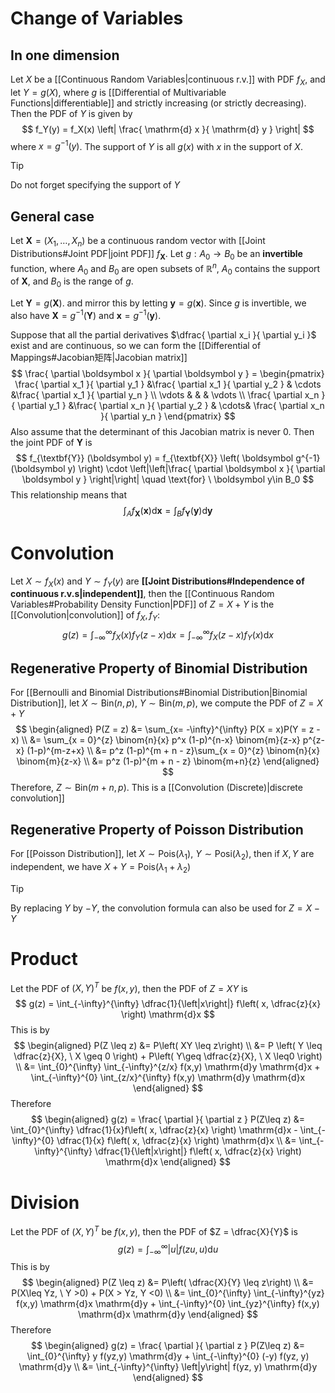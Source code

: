 # Change of Variables
## In one dimension
Let $X$ be a [[Continuous Random Variables|continuous r.v.]] with PDF $f_X$, and let $Y = g(X)$, where $g$ is [[Differential of Multivariable Functions|differentiable]] and strictly increasing (or strictly decreasing). Then the PDF of $Y$ is given by
$$
f_Y(y) = f_X(x) \left| \frac{ \mathrm{d} x }{ \mathrm{d} y } \right|
$$
where $x = g^{-1}(y)$. The support of $Y$ is all $g(x)$ with $x$ in the support of $X$.
> [!Tip]
> Do not forget specifying the support of $Y$
## General case
Let $\textbf{X} = (X_1, \ldots ,X_n)$ be a continuous random vector with [[Joint Distributions#Joint PDF|joint PDF]] $f_{\textbf{X}}$. Let $g: A_0 \to B_0$ be an **invertible** function, where $A_0$ and $B_0$ are open subsets of $\mathbb{R}^n$, $A_0$ contains the support of $\textbf{X}$, and $B_0$ is the range of $g$.

Let $\textbf{Y}= g(\textbf{X})$. and mirror this by letting $\boldsymbol y = g(\boldsymbol x)$. Since $g$ is invertible, we also have $\textbf{X} = g^{-1} (\textbf{Y})$ and $\boldsymbol x = g^{-1} (\boldsymbol y)$. 

Suppose that all the partial derivatives $\dfrac{ \partial x_i }{ \partial y_i }$ exist and are continuous, so we can form the [[Differential of Mappings#Jacobian矩阵|Jacobian matrix]]
$$
\frac{ \partial \boldsymbol x }{ \partial \boldsymbol y }  = \begin{pmatrix}
\frac{ \partial x_1 }{ \partial y_1 } &\frac{ \partial x_1 }{ \partial y_2 } & \cdots &\frac{ \partial x_1 }{ \partial y_n } \\
\vdots & & & \vdots \\
\frac{ \partial x_n }{ \partial y_1 } &\frac{ \partial x_n }{ \partial y_2 } & \cdots& \frac{ \partial x_n }{ \partial y_n } 
\end{pmatrix}
$$
Also assume that the determinant of this Jacobian matrix is never $0$. Then the joint PDF of $\textbf{Y}$ is
$$
f_{\textbf{Y}} (\boldsymbol y) = f_{\textbf{X}} \left( \boldsymbol g^{-1} (\boldsymbol y) \right) \cdot \left|\left|\frac{ \partial \boldsymbol x }{ \partial \boldsymbol y } \right|\right| \quad \text{for} \ \boldsymbol y\in B_0
$$
This relationship means that
$$
\int_A f_{\textbf{X}}(\boldsymbol x) \mathrm{d}\boldsymbol x = \int_B f_{\textbf{Y}}(\boldsymbol y) \mathrm{d}\boldsymbol y
$$

# Convolution
Let $X \sim f_X(x)$ and $Y \sim f_Y(y)$ are **[[Joint Distributions#Independence of continuous r.v.s|independent]]**, then the [[Continuous Random Variables#Probability Density Function|PDF]] of $Z = X+Y$ is the [[Convolution|convolution]] of $f_X,f_Y$:
$$
g(z) = \int_{-\infty}^{\infty} f_X(x)f_Y(z-x) \mathrm{d}x = \int_{-\infty}^{\infty} f_X(z-x)f_Y(x) \mathrm{d}x
$$
## Regenerative Property of Binomial Distribution
For [[Bernoulli and Binomial Distributions#Binomial Distribution|Binomial Distribution]], let $X \sim \mathrm{Bin}(n,p)$, $Y \sim \mathrm{Bin}(m,p)$, we compute the PDF of $Z = X+Y$
$$
\begin{aligned}
P(Z = z) &= \sum_{x= -\infty}^{\infty} P(X = x)P(Y = z - x) \\
&= \sum_{x = 0}^{z} \binom{n}{x} p^x (1-p)^{n-x} \binom{m}{z-x} p^{z-x} (1-p)^{m-z+x} \\
&=  p^z (1-p)^{m + n - z}\sum_{x = 0}^{z} \binom{n}{x} \binom{m}{z-x} \\
&= p^z (1-p)^{m + n - z} \binom{m+n}{z}
\end{aligned}
$$
Therefore, $Z \sim \mathrm{Bin} (m + n,p)$. This is a [[Convolution (Discrete)|discrete convolution]]
## Regenerative Property of Poisson Distribution
For [[Poisson Distribution]], let $X \sim \mathrm{Pois}(\lambda_1), \ Y \sim \mathrm{Posi}(\lambda_2)$, then if $X,Y$ are independent, we have $X + Y = \mathrm{Pois}(\lambda_1 + \lambda_2)$

> [!Tip]
> By replacing $Y$ by $-Y$, the convolution formula can also be used for $Z = X -Y$

# Product
Let the PDF of $(X,Y)^T$ be $f(x,y)$, then the PDF of $Z = XY$ is
$$
g(z) = \int_{-\infty}^{\infty} \dfrac{1}{\left|x\right|} f\left( x, \dfrac{z}{x} \right) \mathrm{d}x
$$
This is by
$$
\begin{aligned}
P(Z \leq z) &= P\left(   XY \leq z\right)  \\
&= P \left( Y \leq \dfrac{z}{X}, \ X \geq 0 \right)  + P\left( Y\geq \dfrac{z}{X}, \ X \leq0 \right)  \\
&= \int_{0}^{\infty} \int_{-\infty}^{z/x} f(x,y) \mathrm{d}y \mathrm{d}x + \int_{-\infty}^{0} \int_{z/x}^{\infty} f(x,y) \mathrm{d}y \mathrm{d}x
\end{aligned}
$$
Therefore
$$
\begin{aligned}
g(z) = \frac{ \partial  }{ \partial z } P(Z\leq z) &= \int_{0}^{\infty} \dfrac{1}{x}f\left( x, \dfrac{z}{x} \right) \mathrm{d}x - \int_{-\infty}^{0} \dfrac{1}{x} f\left( x, \dfrac{z}{x} \right)  \mathrm{d}x \\
&= \int_{-\infty}^{\infty} \dfrac{1}{\left|x\right|} f\left( x, \dfrac{z}{x} \right)  \mathrm{d}x
\end{aligned}
$$
# Division
Let the PDF of $(X,Y)^T$ be $f(x,y)$, then the PDF of $Z = \dfrac{X}{Y}$ is
$$
g(z) = \int_{-\infty}^{\infty} \left|u\right| f(zu,u) \mathrm{d}u
$$
This is by
$$
\begin{aligned}
P(Z \leq z) &= P\left(  \dfrac{X}{Y} \leq z\right)  \\
&= P(X\leq Yz, \ Y >0) + P(X > Yz, Y <0) \\
&= \int_{0}^{\infty} \int_{-\infty}^{yz} f(x,y) \mathrm{d}x \mathrm{d}y + \int_{-\infty}^{0} \int_{yz}^{\infty} f(x,y) \mathrm{d}x \mathrm{d}y
\end{aligned}
$$
Therefore
$$
\begin{aligned}
g(z) = \frac{ \partial  }{ \partial z } P(Z\leq z) &= \int_{0}^{\infty} y f(yz,y) \mathrm{d}y + \int_{-\infty}^{0} (-y) f(yz, y) \mathrm{d}y \\
&= \int_{-\infty}^{\infty} \left|y\right| f(yz, y) \mathrm{d}y
\end{aligned}
$$
